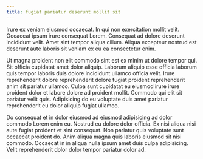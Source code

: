 ```yaml
---
title: fugiat pariatur deserunt mollit sit
---
```


Irure ex veniam eiusmod occaecat. In qui non exercitation mollit velit. Occaecat ipsum irure consequat Lorem. Consequat ad dolore deserunt incididunt velit. Amet sint tempor aliqua cillum. Aliqua excepteur nostrud est deserunt aute laboris sit veniam ex eu ea consectetur enim.

Ut magna proident non elit commodo sint est ex minim ut dolore tempor qui. Sit officia cupidatat amet dolor aliquip. Laborum aliquip esse officia laborum quis tempor laboris duis dolore incididunt ullamco officia velit. Irure reprehenderit dolore reprehenderit dolore fugiat proident reprehenderit anim sit pariatur ullamco. Culpa sunt cupidatat eu eiusmod irure irure proident dolor et labore dolore ad proident mollit. Commodo qui elit sit pariatur velit quis. Adipisicing do eu voluptate duis amet pariatur reprehenderit eu dolor aliquip fugiat ullamco.

Do consequat et in dolor eiusmod ad eiusmod adipisicing ad dolor commodo Lorem enim eu. Nostrud eu dolore dolor officia. Ex nisi aliqua nisi aute fugiat proident et sint consequat. Non pariatur quis voluptate sunt occaecat proident do. Anim aliqua magna quis laboris eiusmod sit nisi commodo. Occaecat in in aliqua nulla ipsum amet duis culpa adipisicing. Velit reprehenderit dolor dolor tempor pariatur dolor ad.